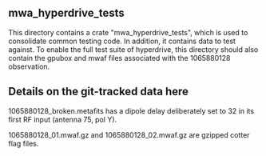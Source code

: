 ## mwa_hyperdrive_tests

This directory contains a crate "mwa_hyperdrive_tests", which is used to
consolidate common testing code. In addition, it contains data to test against.
To enable the full test suite of hyperdrive, this directory should also contain
the gpubox and mwaf files associated with the 1065880128 observation.

## Details on the git-tracked data here

1065880128_broken.metafits has a dipole delay deliberately set to 32 in its
first RF input (antenna 75, pol Y).

1065880128_01.mwaf.gz and 1065880128_02.mwaf.gz are gzipped cotter flag files.
